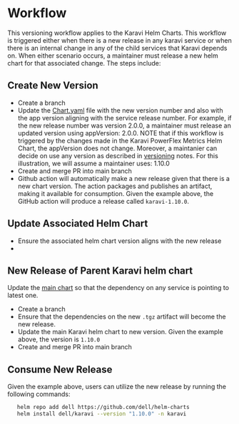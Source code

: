 # Workflow
This versioning workflow applies to the Karavi Helm Charts. This workflow is triggered either when there is  a new release in any karavi service or when there is an internal change in any of the child services that Karavi depends on. When either scenario occurs, a maintainer must release a new helm chart for that associated change. The steps include:
## Create New Version
* Create a branch
* Update the [Chart.yaml](../karavi/Chart.yaml) file with the new version number and also with the app version aligning with the service release number. For example, if the new release number was version 2.0.0, a maintainer must release an updated version  using appVersion: 2.0.0. NOTE that if this workflow is triggered by the changes made in the Karavi PowerFlex Metrics Helm Chart, the appVersion does not change. Moreover, a maintanier can decide on use any version as described in [versioning](../VERSIONING.md) notes. For this illustration, we will assume a maintainer uses: 1.10.0
* Create and merge PR into main branch
* Github action will automatically make a new release given that there is a new chart version. The action packages and publishes an artifact,  making it available for consumption. Given the example above, the GitHub action will produce a release called `karavi-1.10.0`.

## Update Associated Helm Chart
* Ensure the associated helm chart version aligns with the new release
* 
## New Release of Parent Karavi helm chart
Update the [main chart](../karavi/Chart.yaml) so that the dependency on any service is pointing to latest one.
* Create a branch
* Ensure that the dependencies on the new `.tgz` artifact will become the new release.
* Update the main Karavi helm chart to new version. Given the example above, the version is `1.10.0`
* Create and merge PR into main branch

## Consume New Release
Given the example above, users can utilize the new release by running the following commands:
```bash
   helm repo add dell https://github.com/dell/helm-charts
   helm install dell/karavi --version "1.10.0" -n karavi

   ```